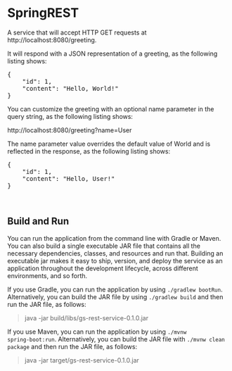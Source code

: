 # SpringREST

A service that will accept HTTP GET requests at http://localhost:8080/greeting.

It will respond with a JSON representation of a greeting, as the following listing shows:

<pre>{
    "id": 1,
    "content": "Hello, World!"
}</pre>

You can customize the greeting with an optional name parameter in the query string, as the following listing shows:

http://localhost:8080/greeting?name=User

The name parameter value overrides the default value of World and is reflected in the response, as the following listing shows:

<pre>{
    "id": 1,
    "content": "Hello, User!"
}</pre>

<br>

## Build and Run

You can run the application from the command line with Gradle or Maven. You can also build a single executable JAR file that contains all the necessary dependencies, classes, and resources and run that. Building an executable jar makes it easy to ship, version, and deploy the service as an application throughout the development lifecycle, across different environments, and so forth.

If you use Gradle, you can run the application by using <code>./gradlew bootRun</code>. Alternatively, you can build the JAR file by using <code>./gradlew build</code> and then run the JAR file, as follows:

> java -jar build/libs/gs-rest-service-0.1.0.jar

If you use Maven, you can run the application by using <code>./mvnw spring-boot:run</code>. Alternatively, you can build the JAR file with <code>./mvnw clean package</code> and then run the JAR file, as follows:

> java -jar target/gs-rest-service-0.1.0.jar